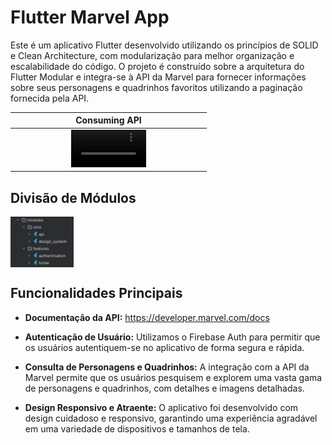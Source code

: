 # Flutter Marvel App

Este é um aplicativo Flutter desenvolvido utilizando os princípios de SOLID e Clean Architecture, com modularização para melhor organização e escalabilidade do código. O projeto é construído sobre a arquitetura do Flutter Modular e integra-se à API da Marvel para fornecer informações sobre seus personagens e quadrinhos favoritos utilizando a paginação fornecida pela API.

|                                                                 Consuming API                                                                 |
|:---------------------------------------------------------------------------------------------------------------------------------------------:|
|<video src="readme/images/consuming_api.mp4" align="center" width="40%" />|

## Divisão de Módulos

<img src="readme/images/modularization.png" align="center" width="20%"/>


## Funcionalidades Principais

- **Documentação da API:** https://developer.marvel.com/docs

- **Autenticação de Usuário:** Utilizamos o Firebase Auth para permitir que os usuários autentiquem-se no aplicativo de forma segura e rápida.

- **Consulta de Personagens e Quadrinhos:** A integração com a API da Marvel permite que os usuários pesquisem e explorem uma vasta gama de personagens e quadrinhos, com detalhes e imagens detalhadas.

- **Design Responsivo e Atraente:** O aplicativo foi desenvolvido com design cuidadoso e responsivo, garantindo uma experiência agradável em uma variedade de dispositivos e tamanhos de tela.
